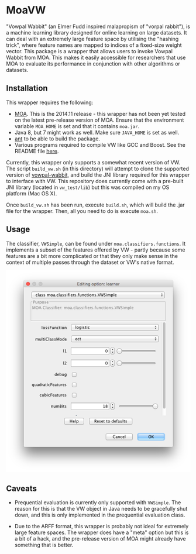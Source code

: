 # MoaVW

"Vowpal Wabbit" (an Elmer Fudd inspired malapropism of "vorpal rabbit"), is a machine learning library designed for online 
learning on large datasets. It can deal with an extremely large feature space by utilising the "hashing trick", where feature
names are mapped to indices of a fixed-size weight vector. This package is a wrapper that allows users to invoke Vowpal Wabbit
from MOA. This makes it easily accessible for researchers that use MOA to evaluate its performance in conjunction with other
algorithms or datasets.

## Installation

This wrapper requires the following:
* [MOA](http://sourceforge.net/projects/moa-datastream/files/MOA/2014%20November/moa-release-2014%20.11.zip/download).
  This is the 2014.11 release - this wrapper has not been yet tested on the latest pre-release version of MOA.
  Ensure that the environment variable `MOA_HOME` is set and that it contains `moa.jar`.
* Java 8, but 7 might work as well. Make sure `JAVA_HOME` is set as well.
* [ant](http://ant.apache.org/) to be able to build the package.
* Various programs required to compile VW like GCC and Boost. See the README file [here](https://github.com/JohnLangford/vowpal_wabbit).
  

Currently, this wrapper only supports a somewhat recent version of VW. The script `build_vw.sh` (in this directory) will attempt
to clone the supported version of [vowpal-wabbit](https://github.com/JohnLangford/vowpal_wabbit), and build the JNI library
required for this wrapper to interface with VW. This repository does currently come with a pre-built JNI library
(located in `vw_test/lib`) but this was compiled on my OS platform (Mac OS X).

Once `build_vw.sh` has been run, execute `build.sh`, which will build the .jar file for the wrapper. Then, all you need to do
is execute `moa.sh`.

## Usage

The classifier, `VWSimple`, can be found under `moa.classifiers.functions`. It implements a subset of the features offered by
VW - partly because some features are a bit more complicated or that they only make sense in the context of multiple passes
through the dataset or VW's native format.

![](https://raw.githubusercontent.com/chrispy645/moa-vw/master/images/gui.png)

## Caveats

* Prequential evaluation is currently only supported with `VWSimple`. The reason for this is that the VW object in Java needs
to be gracefully shut down, and this is only implemented in the prequential evaluation class.

* Due to the ARFF format, this wrapper is probably not ideal for extremely large feature spaces. The wrapper does have a "meta" option but this is a bit of a hack, and the pre-release version of MOA might already have something that is better.
